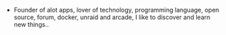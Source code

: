 - Founder of alot apps, lover of technology, programming language, open source, forum, docker, unraid and arcade, I like to discover and learn new things..
  <br>





























































































































































































































































































































































































































































































































